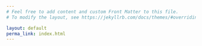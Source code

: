 ```yaml
---
# Feel free to add content and custom Front Matter to this file.
# To modify the layout, see https://jekyllrb.com/docs/themes/#overriding-theme-defaults

layout: default
perma_link: index.html
---
```

